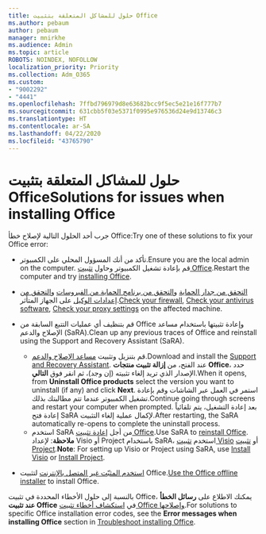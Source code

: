 ```yaml
---
title: حلول للمشاكل المتعلقة بتثبيت Office
ms.author: pebaum
author: pebaum
manager: mnirkhe
ms.audience: Admin
ms.topic: article
ROBOTS: NOINDEX, NOFOLLOW
localization_priority: Priority
ms.collection: Adm_O365
ms.custom:
- "9002292"
- "4441"
ms.openlocfilehash: 7ffbd796979d8e63682bcc9f5ec5e21e16f777b7
ms.sourcegitcommit: 631cbb5f03e5371f0995e976536d24e9d13746c3
ms.translationtype: HT
ms.contentlocale: ar-SA
ms.lasthandoff: 04/22/2020
ms.locfileid: "43765790"
---
```

# <a name="solutions-for-issues-when-installing-office"></a><span data-ttu-id="3f737-102">حلول للمشاكل المتعلقة بتثبيت Office</span><span class="sxs-lookup"><span data-stu-id="3f737-102">Solutions for issues when installing Office</span></span>

<span data-ttu-id="3f737-103">جرب أحد الحلول التالية لإصلاح خطأ Office:</span><span class="sxs-lookup"><span data-stu-id="3f737-103">Try one of these solutions to fix your Office error:</span></span>

- <span data-ttu-id="3f737-104">تأكد من أنك المسؤول المحلي على الكمبيوتر.</span><span class="sxs-lookup"><span data-stu-id="3f737-104">Ensure you are the local admin on the computer.</span></span> <span data-ttu-id="3f737-105">قم بإعادة تشغيل الكمبيوتر وحاول [تثبيت Office](https://portal.office.com/OLS/MySoftware.aspx).</span><span class="sxs-lookup"><span data-stu-id="3f737-105">Restart the computer and try [installing Office](https://portal.office.com/OLS/MySoftware.aspx).</span></span>

- <span data-ttu-id="3f737-106">[التحقق من جدار الحماية](https://support.office.com/article/unlicensed-product-and-activation-errors-in-office-0d23d3c0-c19c-4b2f-9845-5344fedc4380#bkmk_checkfirewall) و[التحقق من برنامج الحماية من الفيروسات](https://support.office.com/article/unlicensed-product-and-activation-errors-in-office-0d23d3c0-c19c-4b2f-9845-5344fedc4380#bkmk_checkav) و[التحقق من إعدادات الوكيل](https://support.office.com/article/unlicensed-product-and-activation-errors-in-office-0d23d3c0-c19c-4b2f-9845-5344fedc4380#bkmk_checkproxy) على الجهاز المتأثر.</span><span class="sxs-lookup"><span data-stu-id="3f737-106">[Check your firewall](https://support.office.com/article/unlicensed-product-and-activation-errors-in-office-0d23d3c0-c19c-4b2f-9845-5344fedc4380#bkmk_checkfirewall), [Check your antivirus software](https://support.office.com/article/unlicensed-product-and-activation-errors-in-office-0d23d3c0-c19c-4b2f-9845-5344fedc4380#bkmk_checkav), [Check your proxy settings](https://support.office.com/article/unlicensed-product-and-activation-errors-in-office-0d23d3c0-c19c-4b2f-9845-5344fedc4380#bkmk_checkproxy) on the affected machine.</span></span>

- <span data-ttu-id="3f737-107">قم بتنظيف أي عمليات التتبع السابقة من Office وإعادة تثبيتها باستخدام مساعد الإصلاح والدعم (SaRA).</span><span class="sxs-lookup"><span data-stu-id="3f737-107">Clean up any previous traces of Office and reinstall using the Support and Recovery Assistant (SaRA).</span></span> 

    - <span data-ttu-id="3f737-108">قم بتنزيل وتثبيت [مساعد الإصلاح والدعم](https://aka.ms/SARA-OfficeUninstall-Alchemy).</span><span class="sxs-lookup"><span data-stu-id="3f737-108">Download and install the [Support and Recovery Assistant](https://aka.ms/SARA-OfficeUninstall-Alchemy).</span></span> <span data-ttu-id="3f737-109">عند الفتح، من **إزالة تثبيت منتجات Office**، حدد الإصدار الذي تريد إلغاء تثبيته (إن وجد)، ثم انقر فوق **التالي**.</span><span class="sxs-lookup"><span data-stu-id="3f737-109">When it opens, from **Uninstall Office products** select the version you want to uninstall (if any) and click **Next**.</span></span> <span data-ttu-id="3f737-110">استمر في العمل عبر الشاشات وقم بإعادة تشغيل الكمبيوتر عندما تتم مطالبتك بذلك.</span><span class="sxs-lookup"><span data-stu-id="3f737-110">Continue going through screens and restart your computer when prompted.</span></span> <span data-ttu-id="3f737-111">بعد إعادة التشغيل، يتم تلقائياً إعادة فتح SaRA لإكمال عملية إلغاء التثبيت.</span><span class="sxs-lookup"><span data-stu-id="3f737-111">After restarting, the SaRA automatically re-opens to complete the uninstall process.</span></span>
    - <span data-ttu-id="3f737-112">استخدم SaRA من أجل [إعادة تثبيت Office](https://aka.ms/sara-officeinstall).</span><span class="sxs-lookup"><span data-stu-id="3f737-112">Use SaRA to [reinstall Office](https://aka.ms/sara-officeinstall).</span></span> <span data-ttu-id="3f737-113">**ملاحظة**: لإعداد Visio أو Project باستخدام SaRA، استخدم [تثبيت Visio](https://aka.ms/SaRA-VisioSetupScenario) أو [تثبيت Project](https://aka.ms/SaRA-ProjectSetupScenario).</span><span class="sxs-lookup"><span data-stu-id="3f737-113">**Note**: For setting up Visio or Project using SaRA, use [Install Visio](https://aka.ms/SaRA-VisioSetupScenario) or [Install Project](https://aka.ms/SaRA-ProjectSetupScenario).</span></span>  

- <span data-ttu-id="3f737-114">[استخدم المثبّت غير المتصل بالإنترنت](https://support.office.com/article/f0a85fe7-118f-41cb-a791-d59cef96ad1c?wt.mc_id=Alchemy_ClientDIA) لتثبيت Office.</span><span class="sxs-lookup"><span data-stu-id="3f737-114">[Use the Office offline installer](https://support.office.com/article/f0a85fe7-118f-41cb-a791-d59cef96ad1c?wt.mc_id=Alchemy_ClientDIA) to install Office.</span></span>

<span data-ttu-id="3f737-115">بالنسبة إلى حلول الأخطاء المحددة في تثبيت Office، يمكنك الاطلاع على **رسائل الخطأ عند تثبيت Office** في [استكشاف أخطاء تثبيت Office وإصلاحها](https://support.office.com/article/35ff2def-e0b2-4dac-9784-4cf212c1f6c2#BKMK_ErrorMessages).</span><span class="sxs-lookup"><span data-stu-id="3f737-115">For solutions to specific Office installation error codes, see the **Error messages when installing Office** section in [Troubleshoot installing Office](https://support.office.com/article/35ff2def-e0b2-4dac-9784-4cf212c1f6c2#BKMK_ErrorMessages).</span></span>


